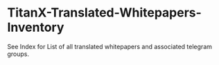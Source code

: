 # TitanX-Translated-Whitepapers-Inventory

See Index for List of all translated whitepapers and associated telegram groups. 
